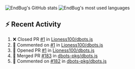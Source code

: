 ![EndBug's GitHub stats](https://github-readme-stats.vercel.app/api?username=endbug&show_icons=true&theme=dark)
![EndBug's most used languages](https://github-readme-stats.vercel.app/api/top-langs/?username=endbug&layout=compact&theme=dark)

## ⚡ Recent Activity

<!--START_SECTION:activity-->
1. ❌ Closed PR [#1](https://github.com//Lioness100/dbots.js/pull/1) in [Lioness100/dbots.js](https://github.com//Lioness100/dbots.js)
2. 💬 Commented on [#1](https://github.com//Lioness100/dbots.js/issues/1) in [Lioness100/dbots.js](https://github.com//Lioness100/dbots.js)
3. 💪 Opened PR [#1](https://github.com//Lioness100/dbots.js/pull/1) in [Lioness100/dbots.js](https://github.com//Lioness100/dbots.js)
4. 🎉 Merged PR [#183](https://github.com//dbots-pkg/dbots.js/pull/183) in [dbots-pkg/dbots.js](https://github.com//dbots-pkg/dbots.js)
5. 💬 Commented on [#182](https://github.com//dbots-pkg/dbots.js/issues/182) in [dbots-pkg/dbots.js](https://github.com//dbots-pkg/dbots.js)
<!--END_SECTION:activity-->

